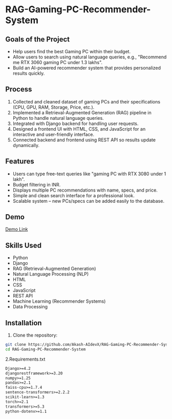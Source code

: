 # RAG-Gaming-PC-Recommender-System

## Goals of the Project
- Help users find the best Gaming PC within their budget.  
- Allow users to search using natural language queries, e.g., "Recommend me RTX 3060 gaming PC under 1.3 lakhs".  
- Build an AI-powered recommender system that provides personalized results quickly.  

## Process
1. Collected and cleaned dataset of gaming PCs and their specifications (CPU, GPU, RAM, Storage, Price, etc.).  
2. Implemented a Retrieval-Augmented Generation (RAG) pipeline in Python to handle natural language queries.  
3. Integrated with Django backend for handling user requests.  
4. Designed a frontend UI with HTML, CSS, and JavaScript for an interactive and user-friendly interface.  
5. Connected backend and frontend using REST API so results update dynamically.  

## Features
- Users can type free-text queries like "gaming PC with RTX 3080 under 1 lakh".  
- Budget filtering in INR.  
- Displays multiple PC recommendations with name, specs, and price.  
- Simple and clean search interface for a professional look.  
- Scalable system – new PCs/specs can be added easily to the database.  

## Demo
[Demo Link](https://drive.google.com/file/d/1k_9dsH-bV7r9P4KN4R119GEI8TFvnfh3/view?usp=sharing)

## Skills Used
- Python  
- Django  
- RAG (Retrieval-Augmented Generation)  
- Natural Language Processing (NLP)  
- HTML  
- CSS  
- JavaScript  
- REST API  
- Machine Learning (Recommender Systems)  
- Data Processing  

## Installation

1. Clone the repository:
```bash
git clone https://github.com/Akash-AIdevX/RAG-Gaming-PC-Recommender-System.git
cd RAG-Gaming-PC-Recommender-System
```
2.Requirements.txt
```txt
Django>=4.2
djangorestframework>=3.20
numpy>=1.25
pandas>=2.1
faiss-cpu>=1.7.4
sentence-transformers>=2.2.2
scikit-learn>=1.3
torch>=2.1
transformers>=5.3
python-dotenv>=1.1
```
